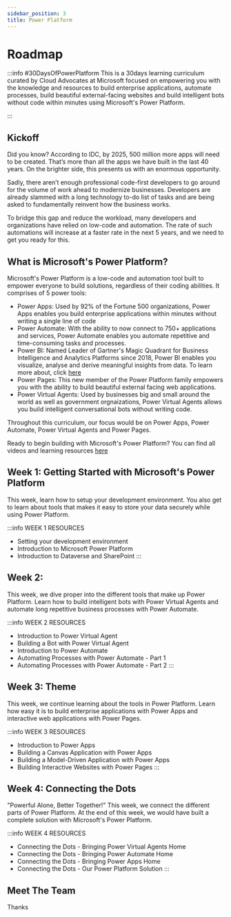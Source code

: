```yaml
---
sidebar_position: 3
title: Power Platform
---
```


# Roadmap

:::info #30DaysOfPowerPlatform
This is a 30days learning curriculum curated by Cloud Advocates at Microsoft focused on empowering you with the knowledge and resources to build enterprise applications, automate processes, build beautiful external-facing websites and build intelligent bots without code within minutes using Microsoft's Power Platform.

:::

## Kickoff 
Did you know? According to IDC, by 2025, 500 million more apps will need to be created. That’s more than all the apps we have built in the last 40 years. On the brighter side, this presents us with an enormous opportunity.

Sadly, there aren’t enough professional code-first developers to go around for the volume of work ahead to modernize businesses. Developers are already slammed with a long technology to-do list of tasks and are being asked to fundamentally reinvent how the business works. 

To bridge this gap and reduce the workload, many developers and organizations have relied on low-code and automation. The rate of such automations will increase at a faster rate in the next 5 years, and we need to get you ready for this.

## What is Microsoft's Power Platform?
Microsoft's Power Platform is a low-code and automation tool built to empower everyone to build solutions, regardless of their coding abilities. It comprises of 5 power tools:
- Power Apps: Used by 92% of the Fortune 500 organizations, Power Apps enables you build enterprise applications within minutes without writing a single line of code
- Power Automate: With the ability to now connect to 750+ applications and services, Power Automate enables you automate repetitive and time-consuming tasks and processes.
- Power BI: Named Leader of Gartner's Magic Quadrant for Business Intelligence and Analytics Platforms since 2018, Power BI enables you visualize, analyse and derive meaningful insights from data. To learn more about, click [here](https://techcommunity.microsoft.com/t5/educator-developer-blog/learning-data-analysis-curriculum-and-resources/ba-p/3497797)
- Power Pages: This new member of the Power Platform family empowers you with the ability to build beautiful external facing web applications.
- Power Virtual Agents: Used by businesses big and small around the world as well as government orgnaizations, Power Virtual Agents allows you build intelligent conversational bots without writing code.

Throughout this curriculum, our focus would be on Power Apps, Power Automate, Power Virtual Agents and Power Pages.

Ready to begin building with Microsoft's Power Platform? You can find all videos and learning resources [here](https://techcommunity.microsoft.com/t5/educator-developer-blog/learning-power-platform-in-30days-curriculum-and-resources/ba-p/3504533)

## Week 1: Getting Started with Microsoft's Power Platform
This week, learn how to setup your development environment. You also get to learn about tools that makes it easy to store your data securely while using Power Platform.

:::info WEEK 1 RESOURCES
* Setting your development environment
* Introduction to Microsoft Power Platform
* Introduction to Dataverse and SharePoint
:::

## Week 2: 
This week, we dive proper into the different tools that make up Power Platform. Learn how to build intelligent bots with Power Virtual Agents and automate long repetitive business processes with Power Automate.

:::info WEEK 2 RESOURCES
* Introduction to Power Virtual Agent
* Building a Bot with Power Virtual Agent
* Introduction to Power Automate
* Automating Processes with Power Automate - Part 1
* Automating Processes with Power Automate - Part 2
:::

## Week 3: Theme
This week, we continue learning about the tools in Power Platform. Learn how easy it is to build enterprise applications with Power Apps and interactive web applications with Power Pages.

:::info WEEK 3 RESOURCES
* Introduction to Power Apps
* Building a Canvas Application with Power Apps
* Building a Model-Driven Application with Power Apps
* Building Interactive Websites with Power Pages
:::

## Week 4: Connecting the Dots
"Powerful Alone, Better Together!" This week, we connect the different parts of Power Platform. At the end of this week, we would have built a complete solution with Microsoft's Power Platform.

:::info WEEK 4 RESOURCES
* Connecting the Dots - Bringing Power Virtual Agents Home
* Connecting the Dots - Bringing Power Automate Home
* Connecting the Dots - Bringing Power Apps Home
* Connecting the Dots - Our Power Platform Solution
:::

## Meet The Team
Thanks 